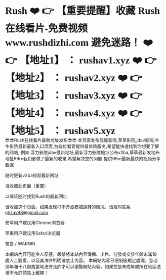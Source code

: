 <DIV style="font-family:fantasy; font-size:xx-large; font-weight:900; font-style:normal; ">
Rush
❤️ 👉 【重要提醒】收藏 Rush在线看片-免费视频 www.rushdizhi.com 避免迷路！
❤️ 👉 【地址1】 ： rushav1.xyz
❤️ 👉 【地址2】 ： rushav2.xyz
❤️ 👉 【地址3】 ： rushav3.xyz
❤️ 👉 【地址4】 ： rushav4.xyz
❤️ 👉 【地址5】 ： rushav5.xyz
</DIV>
😎😎Rush在线看片最新地址发布😎😎
本页面发布屁屁影院,草草影院,jdav影院,牛牛影院最新最新入口页面,为各位看官提供最优质服务,希望能快速找到你想要了解的网站, 例如:浮力影院jdav最新地址,最新浮力影院地址公布v2ba,草草最新发地布地扯99re我们都做了最新的收录,希望解决您的问题
提供99re最新最快的视频分享数据

随时更新v2ba视频最新网址

请收藏此页面（重要）

以保证随时找到Rush的最新网址

请收藏这个页面。如果发现打不开或者被跳转的情况，请及时联系ghzav88@gmail.com

安卓用户建议用Chrome浏览器

苹果用户建议用Safari浏览器

警告 / WARNIN

本網站內容可能令人反感，嚴禁將本站內容傳播、出售、分發或交於年齡未滿18歲人士觀看，以及其法律所明確禁止內容。 本網站內容已限制級規定處理，您必須年滿十八周歲當地法律允許才可以瀏覽網站內容，如果您是未成年或所在地區法律不允許請馬上離開！
